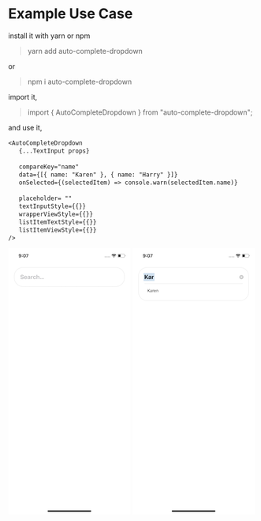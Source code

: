 # Example Use Case

install it with yarn or npm

> yarn add auto-complete-dropdown

or

> npm i auto-complete-dropdown

import it,

> import { AutoCompleteDropdown } from "auto-complete-dropdown";

and use it,

    <AutoCompleteDropdown
       {...TextInput props}

       compareKey="name"
       data={[{ name: "Karen" }, { name: "Harry" }]}
       onSelected={(selectedItem) => console.warn(selectedItem.name)}

       placeholder= ""
       textInputStyle={{}}
       wrapperViewStyle={{}}
       listItemTextStyle={{}}
       listItemViewStyle={{}}
    />

![Search bar](/images/one.png) ![Search bar with dropdown](/images/two.png)
